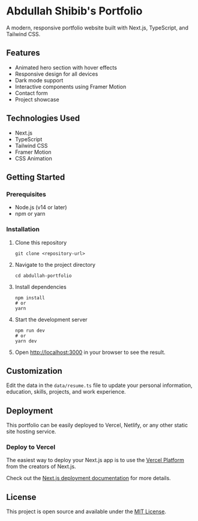 # Abdullah Shibib's Portfolio

A modern, responsive portfolio website built with Next.js, TypeScript, and Tailwind CSS.

## Features

- Animated hero section with hover effects
- Responsive design for all devices
- Dark mode support
- Interactive components using Framer Motion
- Contact form
- Project showcase

## Technologies Used

- Next.js
- TypeScript
- Tailwind CSS
- Framer Motion
- CSS Animation

## Getting Started

### Prerequisites

- Node.js (v14 or later)
- npm or yarn

### Installation

1. Clone this repository
   ```
   git clone <repository-url>
   ```

2. Navigate to the project directory
   ```
   cd abdullah-portfolio
   ```

3. Install dependencies
   ```
   npm install
   # or
   yarn
   ```

4. Start the development server
   ```
   npm run dev
   # or
   yarn dev
   ```

5. Open [http://localhost:3000](http://localhost:3000) in your browser to see the result.

## Customization

Edit the data in the `data/resume.ts` file to update your personal information, education, skills, projects, and work experience.

## Deployment

This portfolio can be easily deployed to Vercel, Netlify, or any other static site hosting service.

### Deploy to Vercel

The easiest way to deploy your Next.js app is to use the [Vercel Platform](https://vercel.com/new) from the creators of Next.js.

Check out the [Next.js deployment documentation](https://nextjs.org/docs/deployment) for more details.

## License

This project is open source and available under the [MIT License](LICENSE).
